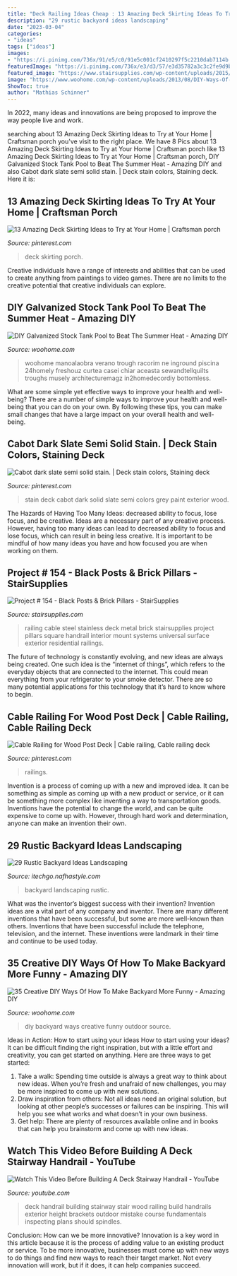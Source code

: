 ```yaml
---
title: "Deck Railing Ideas Cheap : 13 Amazing Deck Skirting Ideas To Try At Your Home"
description: "29 rustic backyard ideas landscaping"
date: "2023-03-04"
categories:
- "ideas"
tags: ["ideas"]
images:
- "https://i.pinimg.com/736x/91/e5/c0/91e5c001cf2410297f5c2210dab7114b.jpg"
featuredImage: "https://i.pinimg.com/736x/e3/d3/57/e3d35782a3c3c2fe9d9b95ece9bc4ffc.jpg"
featured_image: "https://www.stairsupplies.com/wp-content/uploads/2015/05/install_deck_blk.jpg"
image: "https://www.woohome.com/wp-content/uploads/2013/08/DIY-Ways-Of-Backyard-24.jpg"
ShowToc: true
author: "Mathias Schinner"
---
```



In 2022, many ideas and innovations are being proposed to improve the way people live and work.

	

		
searching about 13 Amazing Deck Skirting Ideas to Try at Your Home | Craftsman porch you've visit to the right place. We have 8 Pics about 13 Amazing Deck Skirting Ideas to Try at Your Home | Craftsman porch like 13 Amazing Deck Skirting Ideas to Try at Your Home | Craftsman porch, DIY Galvanized Stock Tank Pool to Beat The Summer Heat - Amazing DIY and also Cabot dark slate semi solid stain. | Deck stain colors, Staining deck. Here it is:
		
    
## 13 Amazing Deck Skirting Ideas To Try At Your Home | Craftsman Porch

<img loading=lazy src="https://i.pinimg.com/736x/91/e5/c0/91e5c001cf2410297f5c2210dab7114b.jpg" onerror="this.onerror=null;this.src='https://tse3.mm.bing.net/th?id=OIP.Y0M2avZGs711wPCtHq1xugHaJ6&amp;pid=15.1';" alt="13 Amazing Deck Skirting Ideas to Try at Your Home | Craftsman porch">

_Source: pinterest.com_

>deck skirting porch. 

	

Creative individuals have a range of interests and abilities that can be used to create anything from paintings to video games. There are no limits to the creative potential that creative individuals can explore.

    
## DIY Galvanized Stock Tank Pool To Beat The Summer Heat - Amazing DIY

<img loading=lazy src="https://www.woohome.com/wp-content/uploads/2016/06/galvanized-stock-tank-pool-ideas-woohome-10.jpg" onerror="this.onerror=null;this.src='https://tse2.mm.bing.net/th?id=OIP.-Z3Fqoz01op8RRicAVlgSgHaQq&amp;pid=15.1';" alt="DIY Galvanized Stock Tank Pool to Beat The Summer Heat - Amazing DIY">

_Source: woohome.com_

>woohome manoalaobra verano trough racorim ne inground piscina 24homely freshouz curtea casei chiar aceasta sewandtellquilts troughs musely architecturemagz in2homedecordiy bottomless. 

	

What are some simple yet effective ways to improve your health and well-being?
There are a number of simple ways to improve your health and well-being that you can do on your own. By following these tips, you can make small changes that have a large impact on your overall health and well-being.

    
## Cabot Dark Slate Semi Solid Stain. | Deck Stain Colors, Staining Deck

<img loading=lazy src="https://i.pinimg.com/736x/e3/d3/57/e3d35782a3c3c2fe9d9b95ece9bc4ffc.jpg" onerror="this.onerror=null;this.src='https://tse3.mm.bing.net/th?id=OIP.HgMGrtr7EzQTJ7F9Zn6adAHaJ3&amp;pid=15.1';" alt="Cabot dark slate semi solid stain. | Deck stain colors, Staining deck">

_Source: pinterest.com_

>stain deck cabot dark solid slate semi colors grey paint exterior wood. 

	

The Hazards of Having Too Many Ideas: decreased ability to focus, lose focus, and be creative.
Ideas are a necessary part of any creative process. However, having too many ideas can lead to decreased ability to focus and lose focus, which can result in being less creative. It is important to be mindful of how many ideas you have and how focused you are when working on them.

    
## Project # 154 - Black Posts &amp; Brick Pillars - StairSupplies

<img loading=lazy src="https://www.stairsupplies.com/wp-content/uploads/2015/05/install_deck_blk.jpg" onerror="this.onerror=null;this.src='https://tse1.mm.bing.net/th?id=OIP.7Xkt48_wlt0RoUEvSnzFSgHaLH&amp;pid=15.1';" alt="Project # 154 - Black Posts &amp; Brick Pillars - StairSupplies">

_Source: stairsupplies.com_

>railing cable steel stainless deck metal brick stairsupplies project pillars square handrail interior mount systems universal surface exterior residential railings. 

	

The future of technology is constantly evolving, and new ideas are always being created. One such idea is the “internet of things”, which refers to the everyday objects that are connected to the internet. This could mean everything from your refrigerator to your smoke detector. There are so many potential applications for this technology that it’s hard to know where to begin.

    
## Cable Railing For Wood Post Deck | Cable Railing, Cable Railing Deck

<img loading=lazy src="https://i.pinimg.com/736x/69/6e/a4/696ea4a86ee5a08dd5453716891aa6b8.jpg" onerror="this.onerror=null;this.src='https://tse3.mm.bing.net/th?id=OIP.wK5Q0iltuW75HYkrVXUu8AHaLG&amp;pid=15.1';" alt="Cable Railing for Wood Post Deck | Cable railing, Cable railing deck">

_Source: pinterest.com_

>railings. 

	

Invention is a process of coming up with a new and improved idea. It can be something as simple as coming up with a new product or service, or it can be something more complex like inventing a way to transportation goods. Inventions have the potential to change the world, and can be quite expensive to come up with. However, through hard work and determination, anyone can make an invention their own.

    
## 29 Rustic Backyard Ideas Landscaping

<img loading=lazy src="http://itechgo.com/wp-content/uploads/2018/04/Rustic-Backyard-Ideas-Landscaping-11.jpg" onerror="this.onerror=null;this.src='https://tse1.mm.bing.net/th?id=OIP.PR0gvOo6IqvJCvbQIl-sTgHaIg&amp;pid=15.1';" alt="29 Rustic Backyard Ideas Landscaping">

_Source: itechgo.nafhastyle.com_

>backyard landscaping rustic. 

	

What was the inventor’s biggest success with their invention?
Invention ideas are a vital part of any company and inventor. There are many different inventions that have been successful, but some are more well-known than others. Inventions that have been successful include the telephone, television, and the internet. These inventions were landmark in their time and continue to be used today.

    
## 35 Creative DIY Ways Of How To Make Backyard More Funny - Amazing DIY

<img loading=lazy src="https://www.woohome.com/wp-content/uploads/2013/08/DIY-Ways-Of-Backyard-24.jpg" onerror="this.onerror=null;this.src='https://tse2.mm.bing.net/th?id=OIP.7zS8GvfqEDI8BKJD_DQ0KwHaJT&amp;pid=15.1';" alt="35 Creative DIY Ways Of How To Make Backyard More Funny - Amazing DIY">

_Source: woohome.com_

>diy backyard ways creative funny outdoor source. 

	

Ideas in Action: How to start using your ideas
How to start using your ideas? It can be difficult finding the right inspiration, but with a little effort and creativity, you can get started on anything. Here are three ways to get started: 
1. Take a walk: Spending time outside is always a great way to think about new ideas. When you’re fresh and unafraid of new challenges, you may be more inspired to come up with new solutions. 
2. Draw inspiration from others: Not all ideas need an original solution, but looking at other people’s successes or failures can be inspiring. This will help you see what works and what doesn’t in your own business. 
3. Get help: There are plenty of resources available online and in books that can help you brainstorm and come up with new ideas.

    
## Watch This Video Before Building A Deck Stairway Handrail - YouTube

<img loading=lazy src="http://i1.ytimg.com/vi/Q80uWDmPiYs/maxresdefault.jpg" onerror="this.onerror=null;this.src='https://tse1.mm.bing.net/th?id=OIP.uUpk1Q6OQ4GKs6TXkNwmLAHaEK&amp;pid=15.1';" alt="Watch This Video Before Building A Deck Stairway Handrail - YouTube">

_Source: youtube.com_

>deck handrail building stairway stair wood railing build handrails exterior height brackets outdoor mistake course fundamentals inspecting plans should spindles. 

	

Conclusion: How can we be more innovative?
Innovation is a key word in this article because it is the process of adding value to an existing product or service. To be more innovative, businesses must come up with new ways to do things and find new ways to reach their target market. Not every innovation will work, but if it does, it can help companies succeed.

